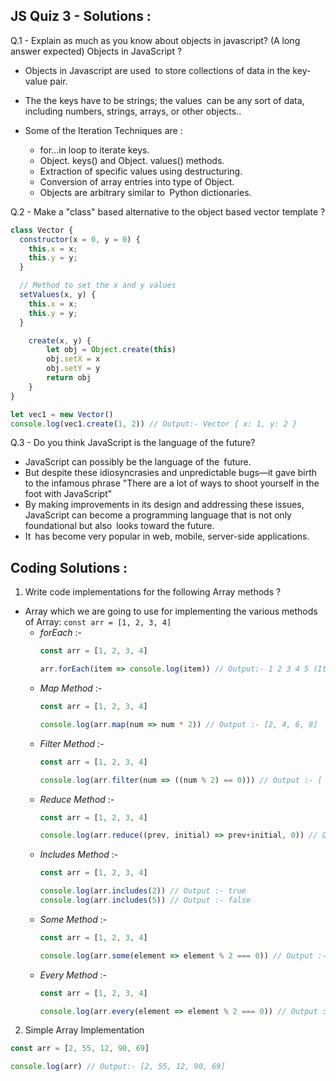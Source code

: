 ## JS Quiz 3 - Solutions :

Q.1 - Explain as much as you know about objects in javascript? (A long answer expected)
 Objects in JavaScript ?

* Objects in Javascript are used to store collections of data in the key-value pair.
* The the keys have to be strings; the values can be any sort of data, including numbers, strings, arrays, or other objects..

* Some of the Iteration Techniques are :
   * for...in loop to iterate keys.
   * Object. keys() and Object. values() methods.
   * Extraction of specific values using destructuring.
   * Conversion of array entries into type of Object.
   * Objects are arbitrary similar to Python dictionaries.

Q.2 - Make a "class" based alternative to the object based vector template ?
```js
class Vector {
  constructor(x = 0, y = 0) {
    this.x = x;
    this.y = y;
  }

  // Method to set the x and y values
  setValues(x, y) {
    this.x = x;
    this.y = y;
  }

	create(x, y) {
		let obj = Object.create(this)
		obj.setX = x
		obj.setY = y
		return obj
	}
}

let vec1 = new Vector()
console.log(vec1.create(1, 2)) // Output:- Vector { x: 1, y: 2 }
```

Q.3 - Do you think JavaScript is the language of the future?
* JavaScript can possibly be the language of the future.
* But despite these idiosyncrasies and unpredictable bugs—it gave birth to the infamous 
phrase "There are a lot of ways to shoot yourself in the foot with JavaScript"
* By making improvements in its design and addressing these issues, 
JavaScript can become a programming language that is not only foundational but also looks toward the future.
* It has become very popular in web, mobile, server-side applications.


## Coding Solutions :

1. Write code implementations for the following Array methods ?
* Array which we are going to use for implementing the various methods of Array: `const arr = [1, 2, 3, 4]`
   * *forEach* :- 
      ```js
      const arr = [1, 2, 3, 4]
      
      arr.forEach(item => console.log(item)) // Output:- 1 2 3 4 5 (It will print each number in new line)
      ```
   * *Map Method* :-
      ```js
      const arr = [1, 2, 3, 4]
      
      console.log(arr.map(num => num * 2)) // Output :- [2, 4, 6, 8]
      ```
   * *Filter Method* :- 
      ```js
      const arr = [1, 2, 3, 4]
      
      console.log(arr.filter(num => ((num % 2) == 0))) // Output :- [ 2, 4 ]
      ```
   * *Reduce Method* :- 
      ```js
      const arr = [1, 2, 3, 4]
      
      console.log(arr.reduce((prev, initial) => prev+initial, 0)) // Output :- 10
      ```
   * *Includes Method* :- 
      ```js
      const arr = [1, 2, 3, 4]
      
      console.log(arr.includes(2)) // Output :- true
      console.log(arr.includes(5)) // Output :- false
      ```
   * *Some Method* :-
      ```js
      const arr = [1, 2, 3, 4]
      
      console.log(arr.some(element => element % 2 === 0)) // Output :- true
      ```
   * *Every Method* :-
      ```js
      const arr = [1, 2, 3, 4]
      
      console.log(arr.every(element => element % 2 === 0)) // Output :- false
      ```
   
2. Simple Array Implementation
```js
const arr = [2, 55, 12, 90, 69]

console.log(arr) // Output:- [2, 55, 12, 90, 69]
```